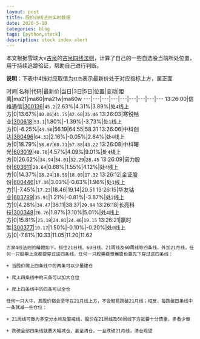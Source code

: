```yaml
---
layout: post
title: 股价四线法则实时数据
date: 2020-5-10
categories: blog
tags: [python,stock]
description: stock index alert
---
```



本文根据雪球大v[古泉](https://xueqiu.com/u/7148646888)的[古泉四线法则](https://xueqiu.com/7148646888/130498192)，计算了自己的一些自选股当前所处位置，用于持续追踪验证，帮助自己进行判断。

**说明**：下表中4线对应取值为`红色`表示最新价处于对应指标上方，属正面

时间|名称|代码|最新价|当日|3日|5日|位置|变动|距离|ma21|ma60|ma21w|ma60w
---|---|---|---|---|---|---|---|---
13:26:00|信维通信|[300136](https://xueqiu.com/S/SZ300136)|`45.2`|2.63%|4.31%|3.89%|处`4`线上方|0|13.67%|`40.06`|`41.75`|`42.68`|`35.46`
13:26:03|寒锐钴业|[300618](https://xueqiu.com/S/SZ300618)|`53.1`|1.80%|-1.39%|-3.73%|处`1`线上方|0|-6.25%|`49.58`|56.19|64.55|58.31
13:26:06|中科创达|[300496](https://xueqiu.com/S/SZ300496)|`64.32`|2.16%|-0.05%|2.64%|处`4`线上方|0|18.79%|`58.87`|`60.71`|`57.88`|`43.22`
13:26:08|中科曙光|[603019](https://xueqiu.com/S/SH603019)|`40.76`|4.57%|4.09%|9.01%|处`4`线上方|0|26.62%|`34.94`|`34.01`|`32.29`|`28.45`
13:26:09|诺力股份|[603611](https://xueqiu.com/S/SH603611)|`20.64`|0.68%|1.55%|4.12%|处`4`线上方|0|14.37%|`18.24`|`18.59`|`18.09`|`17.32`
13:26:12|金证股份|[600446](https://xueqiu.com/S/SH600446)|`17.36`|3.03%|-0.63%|1.96%|处`1`线上方|1|-7.45%|`17.23`|18.46|19.14|20.51
13:26:15|华友钴业|[603799](https://xueqiu.com/S/SH603799)|`35.91`|1.21%|-0.81%|-3.87%|处`2`线上方|0|4.28%|`34.47`|36.11|38.37|`29.94`
13:26:18|长亮科技|[300348](https://xueqiu.com/S/SZ300348)|`26.76`|1.87%|3.10%|5.01%|处`4`线上方|0|15.81%|`25.18`|`24.81`|`24.46`|`19.15`
13:26:21|赢时胜|[300377](https://xueqiu.com/S/SZ300377)|`10.17`|1.50%|-0.10%|-0.20%|处`0`线上方|0|-7.81%|10.33|11.05|11.20|11.62

```
古泉4线法则的精髓如下。抓住21日线、60日线、21周线及60周线等四条线，外加21月线，任何一只股票上涨都要穿过这四条线，任何一只股票要想爆雷也要先下穿过这四条线：

+ 当股价爬上四条线中的两条可以少量建仓

+ 爬上四条线中的三条可以加大仓位

+ 爬上四条线中的四条可以全仓

任何一只大牛，其股价都会坚守在21月线上方，不会轻易跌破21月线；相反，每跌破四条线中一条就减一些仓位：

+ 21周线可做为多空分水岭及警戒线，股价在21周线及60周线下方就要十分慎重，多看少做

+ 跌破全部四条线就要大幅减仓，甚至清仓，一旦跌破21月线，清仓观望
```